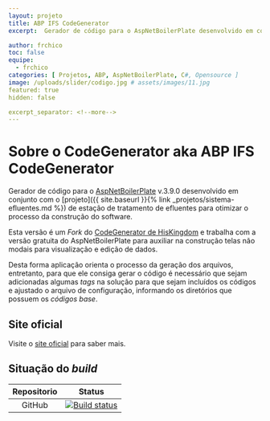 ```yaml
---
layout: projeto
title: ABP IFS CodeGenerator
excerpt:  Gerador de código para o AspNetBoilerPlate desenvolvido em conjunto com o projeto de estação de tratamento de efluentes para otimizar o processo da construção do software.

author: frchico
toc: false  
equipe: 
  - frchico
categories: [ Projetos, ABP, AspNetBoilerPlate, C#, Opensource ]
image: /uploads/slider/codigo.jpg # assets/images/11.jpg
featured: true
hidden: false

excerpt_separator: <!--more-->
---
```


# Sobre o CodeGenerator aka ABP IFS CodeGenerator

Gerador de código para o [AspNetBoilerPlate](http://aspnetboilerplate.com) v.3.9.0 desenvolvido em conjunto com o [projeto]({{ site.baseurl }}{% link _projetos/sistema-efluentes.md %}) de estação de tratamento de efluentes para otimizar o processo da construção do software.

Esta versão é um *Fork* do [CodeGenerator de HisKingdom](https://github.com/HisKingdom/CodeGenerator)  e trabalha com a versão gratuita do AspNetBoilerPlate para auxiliar na construção telas não modais para visualização e edição de dados.

Desta forma aplicação orienta o processo da geração dos arquivos, entretanto, para que ele consiga gerar o código é necessário que sejam adicionadas algumas *tags* na solução para que sejam incluídos os códigos e ajustado o arquivo de configuração, informando os diretórios que possuem os *códigos base*.

## Site oficial

Visite o [site oficial](https://saneamentoambiental.github.io/CodeGenerator/) para saber mais.

## Situação do *build*

| Repositorio |  Status                                                     |
| :---------: | :---------------------------------------------------------: |
|   GitHub    | [![Build status](https://ci.appveyor.com/api/projects/status/tv4ap6797k4nmtfh?svg=true)](https://ci.appveyor.com/project/saneamentoambiental/codegenerator) |
